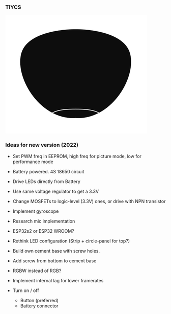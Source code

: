 ### TIYCS  

![Jonisk](./images/jonisk.png "Jonisk")

### Ideas for new version (2022)
- Set PWM freq in EEPROM, high freq for picture mode, low for performance mode  
- Battery powered. 4S 18650 circuit  
- Drive LEDs directly from Battery  
- Use same voltage regulator to get a 3.3V  
- Change MOSFETs to logic-level (3.3V) ones, or drive with NPN transistor  
- Implement gyroscope  
- Research mic implementation  

- ESP32s2 or ESP32 WROOM?  
- Rethink LED configuration (Strip + circle-panel for top?)  

- Build own cement base with screw holes.  
- Add screw from bottom to cement base  
- RGBW instead of RGB?  
- Implement internal lag for lower framerates  

- Turn on / off  
  - Button (preferred)
  - Battery connector
